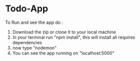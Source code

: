 # Todo-App

To Run and see the app do : 
1. Download the zip or clone it to your local machine 
2. In your terminal run "npm install", this will install all requires dependencies 
3. now type "nodemon"
4. You can see the app running on "localhost:5000"

